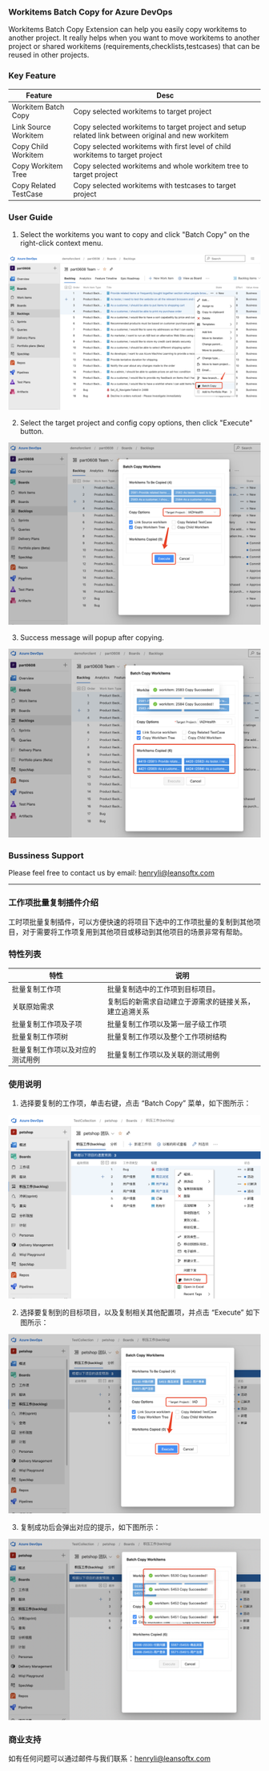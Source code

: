 


### Workitems Batch Copy for Azure DevOps

Workitems Batch Copy Extension can help you easily copy workitems to another project. It really helps when you want to move workitems to another project or shared workitems (requirements,checklists,testcases) that can be reused in other projects.

### Key Feature


|  Feature | Desc  |
| ------------ | ------------ |
| Workitem Batch Copy  | Copy selected workitems to target project  |
| Link Source Workitem  | Copy selected workitems to target project and setup related link between original and new workitem  |
| Copy Child Workitem | Copy selected workitems with first level of child workitems to target project |
| Copy Workitem Tree | Copy selected workitems and whole workitem tree to target project |
| Copy Related TestCase | Copy selected workitems with testcases to target project |

### User Guide


1. Select the workitems you want to copy and click "Batch Copy" on the right-click context menu.

![](images/en-screenshot01.png)

2. Select the target project and config copy options, then click "Execute" button.

![](images/en-screenshot02.png)

3. Success message will popup after copying.

![](images/en-screenshot03.png)

### Bussiness Support

Please feel free to contact us by email: henryli@leansoftx.com


--------------------------------------------------------------------

### 工作项批量复制插件介绍

工时项批量复制插件，可以方便快速的将项目下选中的工作项批量的复制到其他项目，对于需要将工作项复用到其他项目或移动到其他项目的场景非常有帮助。


### 特性列表

|  特性 | 说明  |
| ------------ | ------------ |
| 批量复制工作项  | 批量复制选中的工作项到目标项目。  |
| 关联原始需求  |  复制后的新需求自动建立于源需求的链接关系，建立追溯关系 |
| 批量复制工作项及子项 |批量复制工作项以及第一层子级工作项|
| 批量复制工作项树 |批量复制工作项以及整个工作项树结构|
| 批量复制工作项以及对应的测试用例 |批量复制工作项以及关联的测试用例|



### 使用说明

1. 选择要复制的工作项，单击右键，点击 “Batch Copy” 菜单，如下图所示：

![](images/screenshot01.png)

2. 选择要复制到的目标项目，以及复制相关其他配置项，并点击 “Execute” 如下图所示：

![](images/screenshot02.png)

3. 复制成功后会弹出对应的提示，如下图所示：

![](images/screenshot03.png)



### 商业支持

如有任何问题可以通过邮件与我们联系：henryli@leansoftx.com




